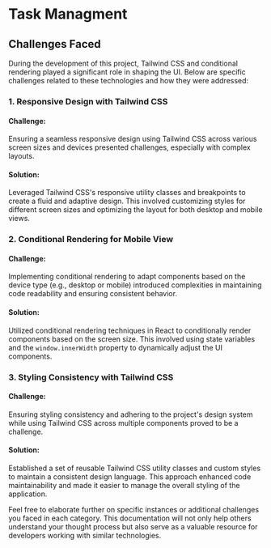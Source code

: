 # Task Managment

## Challenges Faced

During the development of this project, Tailwind CSS and conditional rendering played a significant role in shaping the UI. Below are specific challenges related to these technologies and how they were addressed:

### 1. Responsive Design with Tailwind CSS

#### Challenge:

Ensuring a seamless responsive design using Tailwind CSS across various screen sizes and devices presented challenges, especially with complex layouts.

#### Solution:

Leveraged Tailwind CSS's responsive utility classes and breakpoints to create a fluid and adaptive design. This involved customizing styles for different screen sizes and optimizing the layout for both desktop and mobile views.

### 2. Conditional Rendering for Mobile View

#### Challenge:

Implementing conditional rendering to adapt components based on the device type (e.g., desktop or mobile) introduced complexities in maintaining code readability and ensuring consistent behavior.

#### Solution:

Utilized conditional rendering techniques in React to conditionally render components based on the screen size. This involved using state variables and the `window.innerWidth` property to dynamically adjust the UI components.

### 3. Styling Consistency with Tailwind CSS

#### Challenge:

Ensuring styling consistency and adhering to the project's design system while using Tailwind CSS across multiple components proved to be a challenge.

#### Solution:

Established a set of reusable Tailwind CSS utility classes and custom styles to maintain a consistent design language. This approach enhanced code maintainability and made it easier to manage the overall styling of the application.

Feel free to elaborate further on specific instances or additional challenges you faced in each category. This documentation will not only help others understand your thought process but also serve as a valuable resource for developers working with similar technologies.
